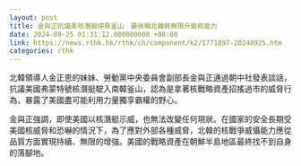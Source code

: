 ```yaml
---
layout: post
title: 金與正抗議美核潛艇停靠釜山　要挾稱北韓將無限升級核能力
date: 2024-09-25 01:31:12.000000000 +08:00
link: https://news.rthk.hk/rthk/ch/component/k2/1771897-20240925.htm
categories: rthk
---
```


北韓領導人金正恩的妹妹、勞動黨中央委員會副部長金與正通過朝中社發表談話，抗議美國弗蒙特號核潛艇駛入南韓釜山，認為是拿著核戰略資產招搖過市的威脅行為，暴露了美國盡可能利用力量獨享霸權的野心。

金與正強調，即使美國以核潛艇示威，也無法改變任何現狀。在國家的安全長期受美國核威脅和恐嚇的情況下，為了應對外部各種威脅，北韓的核戰爭威懾能力應從品質方面實現持續、無限的增強。美國的戰略資產在朝鮮半島地區最終找不到自身的落腳地。
